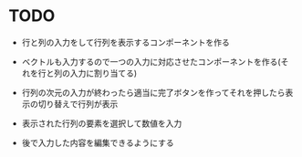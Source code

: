 # TODO

- 行と列の入力をして行列を表示するコンポーネントを作る

- ベクトルも入力するので一つの入力に対応させたコンポーネントを作る(それを行と列の入力に割り当てる)

- 行列の次元の入力が終わったら適当に完了ボタンを作ってそれを押したら表示の切り替えで行列が表示

- 表示された行列の要素を選択して数値を入力

- 後で入力した内容を編集できるようにする